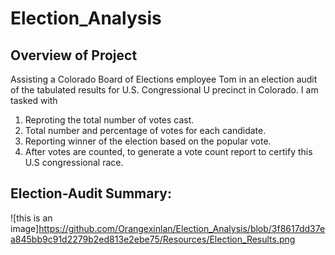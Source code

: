 # Election_Analysis

## Overview of Project
Assisting a Colorado Board of Elections employee Tom in an election audit of the tabulated results for U.S. Congressional U precinct in Colorado. I am tasked with
  1. Reproting the total number of votes cast.
  2. Total number and percentage of votes for each candidate.
  3. Reporting winner of the election based on the popular vote.
  4. After votes are counted, to generate a vote count report to certify this U.S congressional race.


## Election-Audit Summary:
![this is an image]https://github.com/Orangexinlan/Election_Analysis/blob/3f8617dd37ea845bb9c91d2279b2ed813e2ebe75/Resources/Election_Results.png
